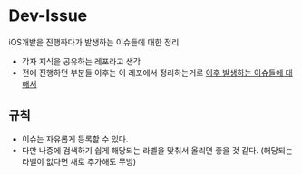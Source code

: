 # Dev-Issue
iOS개발을 진행하다가 발생하는 이슈들에 대한 정리

- 각자 지식을 공유하는 레포라고 생각
- 전에 진행하던 부분들 이후는 이 레포에서 정리하는거로
[이후 발생하는 이슈들에 대해서](https://github.com/JooYoung1121/Dev_Issue/issues)

## 규칙 
- 이슈는 자유롭게 등록할 수 있다. 
- 다만 나중에 검색하기 쉽게 해당되는 라벨을 맞춰서 올리면 좋을 것 같다. (해당되는 라벨이 없다면 새로 추가해도 무방)
